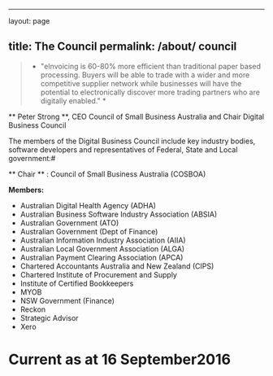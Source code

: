 ﻿---

layout: page

title: The Council
permalink: /about/
council
---



> * "eInvoicing is 60-80% more efficient than traditional paper based processing. Buyers will be able to trade with a wider and more competitive supplier network while businesses will have the potential to electronically discover more trading partners who are digitally enabled." *

** Peter Strong **, CEO Council of Small Business Australia and Chair Digital Business Council


The members of the Digital Business Council include key industry bodies, software developers and representatives of Federal, State and Local government:#

** Chair ** : Council of Small Business Australia (COSBOA)


**Members:**

- Australian Digital Health Agency (ADHA)
- Australian Business Software Industry Association (ABSIA)
- Australian Government (ATO)
- Australian Government (Dept of Finance)
- Australian Information Industry Association (AIIA)
- Australian Local Government Association (ALGA)
- Australian Payment Clearing Association (APCA)
- Chartered Accountants Australia and New Zealand (CIPS)
- Chartered Institute of Procurement and Supply
- Institute of Certified Bookkeepers
- MYOB
- NSW Government (Finance)
- Reckon
- Strategic Advisor
- Xero

# Current as at 16 September2016